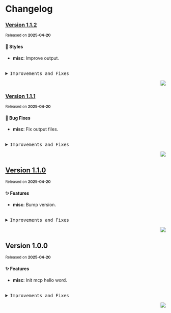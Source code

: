 <a name="readme-top"></a>

# Changelog

### [Version&nbsp;1.1.2](https://github.com/lobehub/mcp-hello-world/compare/v1.1.1...v1.1.2)
<sup>Released on **2025-04-20**</sup>


#### 💄 Styles

- **misc**: Improve output.


<br/>



<details>
<summary><kbd>Improvements and Fixes</kbd></summary>



#### Styles

* **misc**: Improve output ([3dd383c](https://github.com/lobehub/mcp-hello-world/commit/3dd383c))

</details>


<div align="right">

[![](https://img.shields.io/badge/-BACK_TO_TOP-151515?style=flat-square)](#readme-top)

</div>

### [Version&nbsp;1.1.1](https://github.com/lobehub/mcp-hello-world/compare/v1.1.0...v1.1.1)
<sup>Released on **2025-04-20**</sup>


#### 🐛 Bug Fixes

- **misc**: Fix output files.


<br/>



<details>
<summary><kbd>Improvements and Fixes</kbd></summary>



#### What's fixed

* **misc**: Fix output files ([fe5c9d8](https://github.com/lobehub/mcp-hello-world/commit/fe5c9d8))

</details>


<div align="right">

[![](https://img.shields.io/badge/-BACK_TO_TOP-151515?style=flat-square)](#readme-top)

</div>

## [Version&nbsp;1.1.0](https://github.com/lobehub/mcp-hello-world/compare/v1.0.0...v1.1.0)
<sup>Released on **2025-04-20**</sup>


#### ✨ Features

- **misc**: Bump version.


<br/>



<details>
<summary><kbd>Improvements and Fixes</kbd></summary>



#### What's improved

* **misc**: Bump version ([fa7bdd5](https://github.com/lobehub/mcp-hello-world/commit/fa7bdd5))

</details>


<div align="right">

[![](https://img.shields.io/badge/-BACK_TO_TOP-151515?style=flat-square)](#readme-top)

</div>

## Version&nbsp;1.0.0
<sup>Released on **2025-04-20**</sup>


#### ✨ Features

- **misc**: Init mcp hello word.


<br/>



<details>
<summary><kbd>Improvements and Fixes</kbd></summary>



#### What's improved

* **misc**: Init mcp hello word ([8a8f5c9](https://github.com/lobehub/mcp-hello-world/commit/8a8f5c9))

</details>


<div align="right">

[![](https://img.shields.io/badge/-BACK_TO_TOP-151515?style=flat-square)](#readme-top)

</div>
